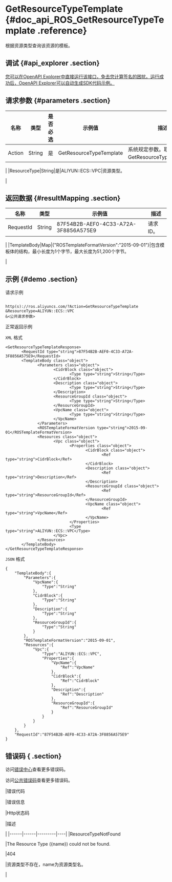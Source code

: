 # GetResourceTypeTemplate {#doc_api_ROS_GetResourceTypeTemplate .reference}

根据资源类型查询该资源的模板。

## 调试 {#api_explorer .section}

[您可以在OpenAPI Explorer中直接运行该接口，免去您计算签名的困扰。运行成功后，OpenAPI Explorer可以自动生成SDK代码示例。](https://api.aliyun.com/#product=ROS&api=GetResourceTypeTemplate&type=RPC&version=2019-09-10)

## 请求参数 {#parameters .section}

|名称|类型|是否必选|示例值|描述|
|--|--|----|---|--|
|Action|String|是|GetResourceTypeTemplate|系统规定参数。取值：GetResourceTypeTemplate。

 |
|ResourceType|String|是|ALIYUN::ECS::VPC|资源类型。

 |

## 返回数据 {#resultMapping .section}

|名称|类型|示例值|描述|
|--|--|---|--|
|RequestId|String|87F54B2B-AEF0-4C33-A72A-3F8856A575E9|请求ID。

 |
|TemplateBody|Map|\{"ROSTemplateFormatVersion":"2015-09-01"\}|包含模板体的结构，最小长度为1个字节，最大长度为51,200个字节。

 |

## 示例 {#demo .section}

请求示例

``` {#request_demo}

http(s)://ros.aliyuncs.com/?Action=GetResourceTypeTemplate
&ResourceType=ALIYUN::ECS::VPC
&<公共请求参数>

```

正常返回示例

`XML` 格式

``` {#xml_return_success_demo}
<GetResourceTypeTemplateResponse>
       <RequestId type="string">87F54B2B-AEF0-4C33-A72A-3F8856A575E9</RequestId>
       <TemplateBody class="object">
              <Parameters class="object">
                     <CidrBlock class="object">
                            <Type type="string">String</Type>
                     </CidrBlock>
                     <Description class="object">
                            <Type type="string">String</Type>
                     </Description>
                     <ResourceGroupId class="object">
                            <Type type="string">String</Type>
                     </ResourceGroupId>
                     <VpcName class="object">
                            <Type type="string">String</Type>
                     </VpcName>
              </Parameters>
              <ROSTemplateFormatVersion type="string">2015-09-01</ROSTemplateFormatVersion>
              <Resources class="object">
                     <Vpc class="object">
                            <Properties class="object">
                                   <CidrBlock class="object">
                                          <Ref type="string">CidrBlock</Ref>
                                   </CidrBlock>
                                   <Description class="object">
                                          <Ref type="string">Description</Ref>
                                   </Description>
                                   <ResourceGroupId class="object">
                                          <Ref type="string">ResourceGroupId</Ref>
                                   </ResourceGroupId>
                                   <VpcName class="object">
                                          <Ref type="string">VpcName</Ref>
                                   </VpcName>
                            </Properties>
                            <Type type="string">ALIYUN::ECS::VPC</Type>
                     </Vpc>
              </Resources>
       </TemplateBody>
</GetResourceTypeTemplateResponse>
```

`JSON` 格式

``` {#json_return_success_demo}
{
	"TemplateBody":{
		"Parameters":{
			"VpcName":{
				"Type":"String"
			},
			"CidrBlock":{
				"Type":"String"
			},
			"Description":{
				"Type":"String"
			},
			"ResourceGroupId":{
				"Type":"String"
			}
		},
		"ROSTemplateFormatVersion":"2015-09-01",
		"Resources":{
			"Vpc":{
				"Type":"ALIYUN::ECS::VPC",
				"Properties":{
					"VpcName":{
						"Ref":"VpcName"
					},
					"CidrBlock":{
						"Ref":"CidrBlock"
					},
					"Description":{
						"Ref":"Description"
					},
					"ResourceGroupId":{
						"Ref":"ResourceGroupId"
					}
				}
			}
		}
	},
	"RequestId":"87F54B2B-AEF0-4C33-A72A-3F8856A575E9"
}
```

## 错误码 { .section}

访问[错误中心](https://error-center.aliyun.com/status/product/ROS)查看更多错误码。

访问[公共错误码](~~131033~~)查看更多错误码。

|错误代码

|错误信息

|Http状态码

|描述

|
|------|------|---------|----|
|ResourceTypeNotFound

|The Resource Type \(\{name\}\) could not be found.

|404

|资源类型不存在，name为资源类型名。

|

